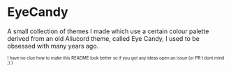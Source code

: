 # EyeCandy
A small collection of themes I made which use a certain colour palette derived from an old Aliucord theme, called Eye Candy, I used to be obsessed with many years ago.

<sup><sub>I have no clue how to make this README look better so if you got any ideas open an issue (or PR I dont mind ;) )</sub></sup>
